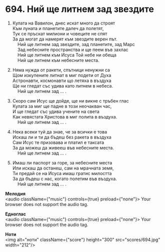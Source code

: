 # 694. Ний ще литнем зад звездите  

1. Кулата на Вавилон, днес искат много да строят  
Към луната и планетите далеч да полетят,  
Тук се пръскат милиони и човеците не спят  
За да могат да намерят към звездите верен път.  
    Ний ще литнем зад звездите, зад планетите, зад Марс  
    Зад небесните пространства и ще пеем във захлас  
    Ний ще литнем към Исуса Той небе ни обеща  
    Ний ще литнем към небесните места.  

2. Няма нужда от ракети, спътници ненужни са  
Щом изкупените литнат в миг подети от Духа  
Астронавти, космонавти що летяха в въздуха  
Ще ни гледат със удива като литнем в небеса.  
    Ний ще литнем зад ... .  

3. Скоро сам Исус ще дойде, ще ни викне с тръбен глас  
Кулата за миг ще падне в този неочакван час,  
И ще гледат със удива учените на света  
Как невястата Христова в миг полита в въздуха.  
    Ний ще литнем зад ... .  

4. Нека всеки туй да знае, че за всички е това  
Искаш ли и ти да бъдеш без ракета в въздуха  
Сам Исус те призовава и платил е таксата  
За да можеш да живееш във небесните места.  
    Ний ще литнем зад ... .  

5. Имаш ли паспорт за горе, за небесните места  
Или искаш да останеш, сам на мрачната земя,  
Ти предай се на Исуса имаш гратис милостта  
За да бъдеш с нас, когато полетим във въздуха.  
    Ний ще литнем зад ... .  

__Мелодия__  
<audio className={"music"} controls={true} preload={"none"}><source src="mp3/694.mp3" type="audio/mpeg"/>
Your browser does not support the audio tag.
</audio>  

__Едноглас__  
<audio className={"music"} controls={true} preload={"none"}><source src="transp/694.mp3" type="audio/mpeg"/>
Your browser does not support the audio tag.
</audio>  

__Ноти__  
<img alt="ноти" className={"score"} height="300" src="scores/694.jpg" width="212"/>
